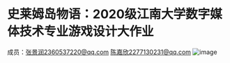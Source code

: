 # 史莱姆岛物语：2020级江南大学数字媒体技术专业游戏设计大作业
成员：张景润2360537220@qq.com 陈嘉欣2277130231@qq.com
![image](https://user-images.githubusercontent.com/85438203/234160494-05e4e2ad-4e6e-425b-b7ca-bb00f0f72dfb.png)
